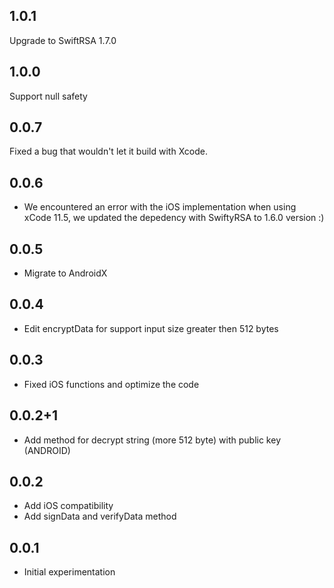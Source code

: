 ## 1.0.1
Upgrade to SwiftRSA 1.7.0

## 1.0.0
Support null safety
## 0.0.7
Fixed a bug that wouldn't let it build with Xcode.

## 0.0.6
* We encountered an error with the iOS implementation when using xCode 11.5, we updated
the depedency with SwiftyRSA to 1.6.0 version :)

## 0.0.5

* Migrate to AndroidX

## 0.0.4

* Edit encryptData for support input size greater then 512 bytes

## 0.0.3

* Fixed iOS functions and optimize the code

## 0.0.2+1

* Add method for decrypt string (more 512 byte) with public key (ANDROID)

## 0.0.2

* Add iOS compatibility
* Add signData and verifyData method

## 0.0.1

* Initial experimentation